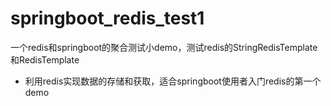 # springboot_redis_test1
一个redis和springboot的聚合测试小demo，测试redis的StringRedisTemplate和RedisTemplate
- 利用redis实现数据的存储和获取，适合springboot使用者入门redis的第一个demo 
